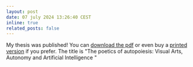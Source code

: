 ```yaml
---
layout: post
date: 07 july 2024 13:26:40 CEST
inline: true
related_posts: false
---
```


My thesis was published! You can <a href="https://taju.uniarts.fi/handle/10024/8130">download the pdf</a> or even buy a <a href="https://www.unicontent.fi/en/product/the-poetics-of-autopoiesis-visual-arts-autonomy-and-artificial-intelligence/">printed version</a> if you prefer. The title is "The poetics of autopoiesis: Visual Arts, Autonomy and Artificial Intelligence "
